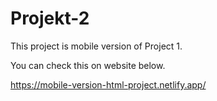 # Projekt-2

This project is mobile version of Project 1. 

You can check this on website below.

https://mobile-version-html-project.netlify.app/

